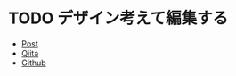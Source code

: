 # TODO デザイン考えて編集する

- [Post](http://otakumesi.io/post)
- [Qiita](http://qiita.com/Otakumesi)
- [Github](https://github.com/otakumesi)
